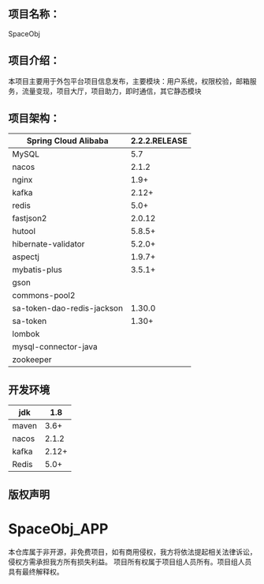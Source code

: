 ## 项目名称：

SpaceObj

## 项目介绍：

本项目主要用于外包平台项目信息发布，主要模块：用户系统，权限校验，邮箱服务，流量变现，项目大厅，项目助力，即时通信，其它静态模块

## 项目架构：

| Spring Cloud Alibaba       | 2.2.2.RELEASE |
| -------------------------- | ------------- |
| MySQL                      | 5.7           |
| nacos                      | 2.1.2         |
| nginx                      | 1.9+          |
| kafka                      | 2.12+         |
| redis                      | 5.0+          |
| fastjson2                  | 2.0.12        |
| hutool                     | 5.8.5+        |
| hibernate-validator        | 5.2.0+        |
| aspectj                    | 1.9.7+        |
| mybatis-plus               | 3.5.1+        |
| gson                       |               |
| commons-pool2              |               |
| sa-token-dao-redis-jackson | 1.30.0        |
| sa-token                   | 1.30+         |
| lombok                     |               |
| mysql-connector-java       |               |
| zookeeper                  |               |

## 开发环境

| jdk   | 1.8   |
| ----- | ----- |
| maven | 3.6+  |
| nacos | 2.1.2 |
| kafka | 2.12+ |
| Redis | 5.0+  |



## 版权声明

# SpaceObj_APP
本仓库属于非开源，非免费项目，如有商用侵权，我方将依法提起相关法律诉讼，侵权方需承担我方所有损失利益。 项目所有权属于项目组人员所有。项目组人员具有最终解释权。

